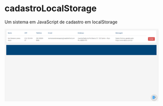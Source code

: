 # cadastroLocalStorage
Um sistema em JavaScript de cadastro em localStorage


![myimage-alt-tag](https://github.com/Viniiixz/cadastroLocalStorage/blob/master/cadastroLocalStorage.PNG)

